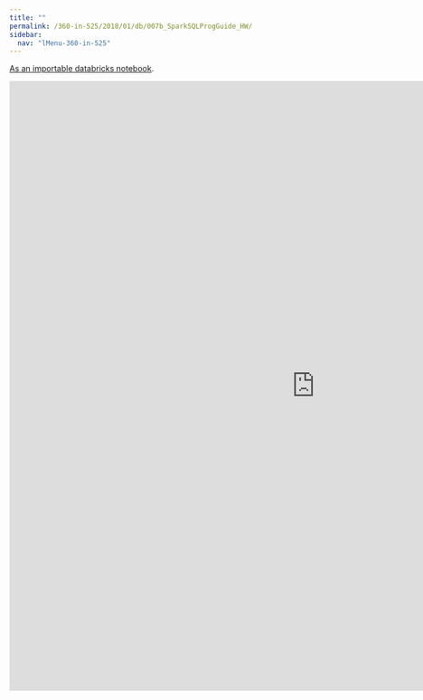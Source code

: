 ```yaml
---
title: ""
permalink: /360-in-525/2018/01/db/007b_SparkSQLProgGuide_HW/
sidebar:
  nav: "lMenu-360-in-525"
---
```


[As an importable databricks notebook](https://lamastex.github.io/scalable-data-science/360-in-525/2018/01/db/007b_SparkSQLProgGuide_HW.html).

<iframe src="https://lamastex.github.io/scalable-data-science/360-in-525/2018/01/db/007b_SparkSQLProgGuide_HW.html" width="1080" height="1080" frameborder="0"></iframe>

